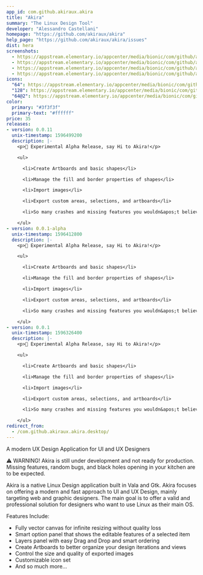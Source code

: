 ```yaml
---
app_id: com.github.akiraux.akira
title: "Akira"
summary: "The Linux Design Tool"
developer: "Alessandro Castellani"
homepage: "https://github.com/akiraux/akira"
help_page: "https://github.com/akiraux/akira/issues"
dist: hera
screenshots:
  - https://appstream.elementary.io/appcenter/media/bionic/com/github/akiraux.akira/7A17003E7BF78BE1C04552176576536C/screenshots/image-1_orig.png
  - https://appstream.elementary.io/appcenter/media/bionic/com/github/akiraux.akira/7A17003E7BF78BE1C04552176576536C/screenshots/image-2_orig.png
  - https://appstream.elementary.io/appcenter/media/bionic/com/github/akiraux.akira/7A17003E7BF78BE1C04552176576536C/screenshots/image-3_orig.png
  - https://appstream.elementary.io/appcenter/media/bionic/com/github/akiraux.akira/7A17003E7BF78BE1C04552176576536C/screenshots/image-4_orig.png
icons:
  "64": https://appstream.elementary.io/appcenter/media/bionic/com/github/akiraux.akira/7A17003E7BF78BE1C04552176576536C/icons/64x64/com.github.akiraux.akira_com.github.akiraux.akira.png
  "128": https://appstream.elementary.io/appcenter/media/bionic/com/github/akiraux.akira/7A17003E7BF78BE1C04552176576536C/icons/128x128/com.github.akiraux.akira_com.github.akiraux.akira.png
  "64@2": https://appstream.elementary.io/appcenter/media/bionic/com/github/akiraux.akira/7A17003E7BF78BE1C04552176576536C/icons/64x64@2/com.github.akiraux.akira_com.github.akiraux.akira.png
color:
  primary: "#3f3f3f"
  primary-text: "#ffffff"
price: 35
releases:
- version: 0.0.11
  unix-timestamp: 1596499200
  description: |-
    <p>🚀 Experimental Alpha Release, say Hi to Akira!</p>

    <ul>

      <li>Create Artboards and basic shapes</li>

      <li>Manage the fill and border properties of shapes</li>

      <li>Import images</li>

      <li>Export custom areas, selections, and artboards</li>

      <li>So many crashes and missing features you wouldn&apos;t believe, but hey, this is an experimental alpha…</li>

    </ul>
- version: 0.0.1-alpha
  unix-timestamp: 1596412800
  description: |-
    <p>🚀 Experimental Alpha Release, say Hi to Akira!</p>

    <ul>

      <li>Create Artboards and basic shapes</li>

      <li>Manage the fill and border properties of shapes</li>

      <li>Import images</li>

      <li>Export custom areas, selections, and artboards</li>

      <li>So many crashes and missing features you wouldn&apos;t believe, but hey, this is an experimental alpha…</li>

    </ul>
- version: 0.0.1
  unix-timestamp: 1596326400
  description: |-
    <p>🚀 Experimental Alpha Release, say Hi to Akira!</p>

    <ul>

      <li>Create Artboards and basic shapes</li>

      <li>Manage the fill and border properties of shapes</li>

      <li>Import images</li>

      <li>Export custom areas, selections, and artboards</li>

      <li>So many crashes and missing features you wouldn&apos;t believe, but hey, this is an experimental alpha…</li>

    </ul>
redirect_from:
  - /com.github.akiraux.akira.desktop/
---
```


<p>A modern UX Design Application for UI and UX Designers</p>
<p>⚠ WARNING! Akira is still under development and not ready for production. Missing features, random bugs, and black holes opening in your kitchen are to be expected.</p>
<p>Akira is a native Linux Design application built in Vala and Gtk. Akira focuses on offering a modern and fast approach to UI and UX Design, mainly targeting web and graphic designers. The main goal is to offer a valid and professional solution for designers who want to use Linux as their main OS.</p>
<p>Features Include:</p>
<ul>
  <li>Fully vector canvas for infinite resizing without quality loss</li>
  <li>Smart option panel that shows the editable features of a selected item</li>
  <li>Layers panel with easy Drag and Drop and smart ordering</li>
  <li>Create Artboards to better organize your design iterations and views</li>
  <li>Control the size and quality of exported images</li>
  <li>Customizable icon set</li>
  <li>And so much more…</li>
</ul>